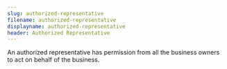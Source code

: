 ```yaml
---
slug: authorized-representative
filename: authorized-representative
displayname: authorized-representative
header: Authorized Representative
---
```


A﻿n authorized representative has permission from all the business owners to act on behalf of the business.
